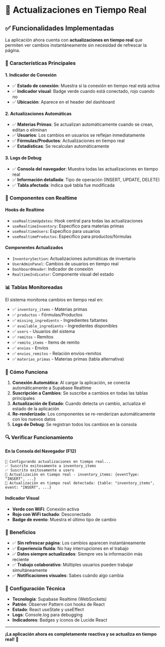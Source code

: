 # 🔄 Actualizaciones en Tiempo Real

## ✅ Funcionalidades Implementadas

La aplicación ahora cuenta con **actualizaciones en tiempo real** que permiten ver cambios instantáneamente sin necesidad de refrescar la página.

### 🚀 **Características Principales**

#### 1. **Indicador de Conexión**
- ✅ **Estado de conexión**: Muestra si la conexión en tiempo real está activa
- ✅ **Indicador visual**: Badge verde cuando está conectado, rojo cuando no
- ✅ **Ubicación**: Aparece en el header del dashboard

#### 2. **Actualizaciones Automáticas**
- ✅ **Materias Primas**: Se actualizan automáticamente cuando se crean, editan o eliminan
- ✅ **Usuarios**: Los cambios en usuarios se reflejan inmediatamente
- ✅ **Fórmulas/Productos**: Actualizaciones en tiempo real
- ✅ **Estadísticas**: Se recalculan automáticamente

#### 3. **Logs de Debug**
- ✅ **Consola del navegador**: Muestra todas las actualizaciones en tiempo real
- ✅ **Información detallada**: Tipo de operación (INSERT, UPDATE, DELETE)
- ✅ **Tabla afectada**: Indica qué tabla fue modificada

### 🔧 **Componentes con Realtime**

#### **Hooks de Realtime**
- `useRealtimeUpdates`: Hook central para todas las actualizaciones
- `useRealtimeInventory`: Específico para materias primas
- `useRealtimeUsers`: Específico para usuarios
- `useRealtimeProductos`: Específico para productos/fórmulas

#### **Componentes Actualizados**
- `InventorySection`: Actualizaciones automáticas de inventario
- `UserAdminPanel`: Cambios de usuarios en tiempo real
- `DashboardHeader`: Indicador de conexión
- `RealtimeIndicator`: Componente visual del estado

### 📊 **Tablas Monitoreadas**

El sistema monitorea cambios en tiempo real en:
- ✅ `inventory_items` - Materias primas
- ✅ `productos` - Fórmulas/Productos
- ✅ `missing_ingredients` - Ingredientes faltantes
- ✅ `available_ingredients` - Ingredientes disponibles
- ✅ `users` - Usuarios del sistema
- ✅ `remitos` - Remitos
- ✅ `remito_items` - Items de remito
- ✅ `envios` - Envíos
- ✅ `envios_remitos` - Relación envíos-remitos
- ✅ `materias_primas` - Materias primas (tabla alternativa)

### 🎯 **Cómo Funciona**

1. **Conexión Automática**: Al cargar la aplicación, se conecta automáticamente a Supabase Realtime
2. **Suscripción a Cambios**: Se suscribe a cambios en todas las tablas principales
3. **Actualización de Estado**: Cuando detecta un cambio, actualiza el estado de la aplicación
4. **Re-renderizado**: Los componentes se re-renderizan automáticamente con los nuevos datos
5. **Logs de Debug**: Se registran todos los cambios en la consola

### 🔍 **Verificar Funcionamiento**

#### **En la Consola del Navegador (F12)**
```
🔌 Configurando actualizaciones en tiempo real...
✅ Suscrito exitosamente a inventory_items
✅ Suscrito exitosamente a users
📡 Actualización en tiempo real - inventory_items: {eventType: "INSERT", ...}
🔄 Actualización en tiempo real detectada: {table: "inventory_items", event: "INSERT", ...}
```

#### **Indicador Visual**
- **Verde con WiFi**: Conexión activa
- **Rojo con WiFi tachado**: Desconectado
- **Badge de evento**: Muestra el último tipo de cambio

### 🚀 **Beneficios**

- ✅ **Sin refrescar página**: Los cambios aparecen instantáneamente
- ✅ **Experiencia fluida**: No hay interrupciones en el trabajo
- ✅ **Datos siempre actualizados**: Siempre ves la información más reciente
- ✅ **Trabajo colaborativo**: Múltiples usuarios pueden trabajar simultáneamente
- ✅ **Notificaciones visuales**: Sabes cuándo algo cambia

### 🔧 **Configuración Técnica**

- **Tecnología**: Supabase Realtime (WebSockets)
- **Patrón**: Observer Pattern con hooks de React
- **Estado**: React useState y useEffect
- **Logs**: Console.log para debugging
- **Indicadores**: Badges y iconos de Lucide React

---

**¡La aplicación ahora es completamente reactiva y se actualiza en tiempo real!** 🎉
